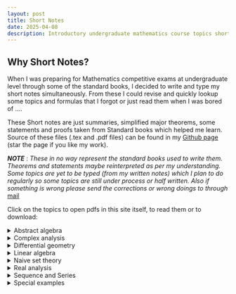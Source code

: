 ```yaml
---
layout: post
title: Short Notes
date: 2025-04-08
description: Introductory undergraduate mathematics course topics short notes summarized or complied from well known books for the topics.
---
```

## Why Short Notes?
When I was preparing for Mathematics competitive exams at undergraduate level through some of the standard books, I decided to write and type my short notes simultaneously. From these I could revise and quickly lookup some topics and formulas that I forgot or just read them when I was bored of ....

These Short notes are just summaries, simplified major theorems, some statements and proofs taken from Standard books which helped me learn. Source of these files (.tex and .pdf files) can be found in my [Github page](https://github.com/Yn37git/Short_Notes) (star the page if you like my work).

***NOTE*** : *These in no way represent the standard books used to write them. Theorems and statements maybe reinterpreted as per my understanding. Some topics are yet to be typed (from my written notes) which I plan to do regularly so some topics are still under process or half written. Also if something is wrong please send the corrections or wrong doings to through* [mail](mailto:yashasn37@gmail.com) 

Click on the topics to open pdfs in this site itself, to read them or to download:

<details>
<summary>Abstract algebra</summary>

<details>
<summary>Group theory</summary>

<iframe src="https://yn37git.github.io/assets/Short_Notes/Abstract_algebra/Group Theory/Group_theory_shortnotes.pdf" onload='this.style.height=this.contentWindow.document.body.scrollHeight+"px";' style="height:650px;width:90%;border:none;overflow:hidden;"></iframe>
</details>

<details>
<summary>Ring theory</summary>

<iframe src="https://yn37git.github.io/assets/Short_Notes/Abstract_algebra/Ring Theory/Ring_theory_shortnotes.pdf" onload='this.style.height=this.contentWindow.document.body.scrollHeight+"px";' style="height:650px;width:90%;border:none;overflow:hidden;"></iframe>
</details>

<details>
<summary>Field and Galios theory</summary>

<iframe src="https://yn37git.github.io/assets/Short_Notes/Abstract_algebra/Field & galios Theory/Field_Galios_Theory_shortnotes.pdf" onload='this.style.height=this.contentWindow.document.body.scrollHeight+"px";' style="height:650px;width:90%;border:none;overflow:hidden;"></iframe>
</details>
</details>

<details>
<summary> Complex analysis</summary>

<iframe src="https://yn37git.github.io/assets/Short_Notes/Complex Analysis/Complex_Analysis_short_notes.pdf" onload='this.style.height=this.contentWindow.document.body.scrollHeight+"px";' style="height:650px;width:90%;border:none;overflow:hidden;"></iframe>
</details>

<details>
<summary> Differential geometry</summary>

<iframe src="https://yn37git.github.io/assets/Short_Notes/Diffrential_geometry/Diffrential _geometry_shortnotes.pdf" onload='this.style.height=this.contentWindow.document.body.scrollHeight+"px";' style="height:650px;width:90%;border:none;overflow:hidden;"></iframe>
</details>

<details>
<summary> Linear algebra</summary>

<details>
<summary> linear alg</summary>

<iframe src="https://yn37git.github.io/assets/Short_Notes/Linear_Algebra/linear_algebra/Linear_algebra_shortnotes.pdf" onload='this.style.height=this.contentWindow.document.body.scrollHeight+"px";' style="height:650px;width:90%;border:none;overflow:hidden;"></iframe>
</details>

<details>
<summary> Matrix properties </summary>

<iframe src="https://yn37git.github.io/assets/Short_Notes/Linear_Algebra/matrix_properties/matrix_properties_shortnotes.pdf" onload='this.style.height=this.contentWindow.document.body.scrollHeight+"px";' style="height:650px;width:90%;border:none;overflow:hidden;"></iframe>
</details>

<details>
<summary> Numerical Linear algebra </summary>

<iframe src="https://yn37git.github.io/assets/Short_Notes/Numerical_analysis/Numerical_linear_algebra.pdf" onload='this.style.height=this.contentWindow.document.body.scrollHeight+"px";' style="height:650px;width:90%;border:none;overflow:hidden;"></iframe>
</details>
</details>

<details>
<summary> Naive set theory</summary>

<iframe src="https://yn37git.github.io/assets/Short_Notes/Naive_set_theory/Naive_set_Theory_shortnotes.pdf" onload='this.style.height=this.contentWindow.document.body.scrollHeight+"px";' style="height:650px;width:90%;border:none;overflow:hidden;"></iframe>
</details>

<details>
<summary> Real analysis</summary>

<iframe src="https://yn37git.github.io/assets/Short_Notes/Real_analysis/Real_analysis_shortnotes.pdf" onload='this.style.height=this.contentWindow.document.body.scrollHeight+"px";' style="height:650px;width:90%;border:none;overflow:hidden;"></iframe>
</details>

<details>
<summary> Sequence and Series</summary>

<iframe src="https://yn37git.github.io/assets/Short_Notes/Sequence_Series/Sequenece_Series_shortnotes.pdf" onload='this.style.height=this.contentWindow.document.body.scrollHeight+"px";' style="height:650px;width:90%;border:none;overflow:hidden;"></iframe>
</details>

<details>
<summary> Special examples</summary>

<iframe src="https://yn37git.github.io/assets/Short_Notes/Special_examples/Special_examples.pdf" onload='this.style.height=this.contentWindow.document.body.scrollHeight+"px";' style="height:650px;width:90%;border:none;overflow:hidden;"></iframe>
</details>
